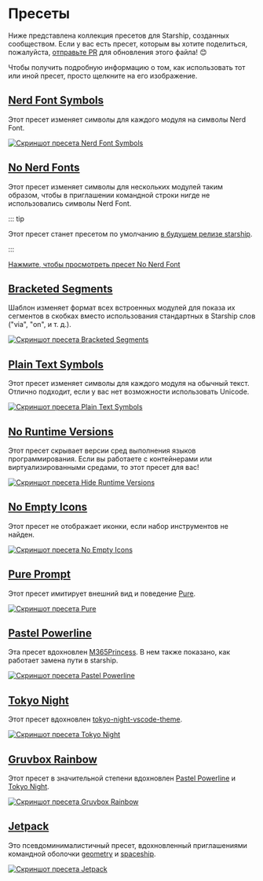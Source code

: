 # Пресеты

Ниже представлена коллекция пресетов для Starship, созданных сообществом. Если у вас есть пресет, которым вы хотите поделиться, пожалуйста, [отправьте PR](https://github.com/starship/starship/edit/master/docs/presets/README.md) для обновления этого файла! 😊

Чтобы получить подробную информацию о том, как использовать тот или иной пресет, просто щелкните на его изображение.

## [Nerd Font Symbols](./nerd-font.md)

Этот пресет изменяет символы для каждого модуля на символы Nerd Font.

[![Скриншот пресета Nerd Font Symbols](/presets/img/nerd-font-symbols.png "Нажмите, чтобы просмотреть пресет Nerd Font Symbols")](./nerd-font)

## [No Nerd Fonts](./no-nerd-font.md)

Этот пресет изменяет символы для нескольких модулей таким образом, чтобы в приглашении командной строки нигде не использовались символы Nerd Font.

::: tip

Этот пресет станет пресетом по умолчанию [в будущем релизе starship](https://github.com/starship/starship/pull/3544).

:::

[Нажмите, чтобы просмотреть пресет No Nerd Font](./no-nerd-font)

## [Bracketed Segments](./bracketed-segments.md)

Шаблон изменяет формат всех встроенных модулей для показа их сегментов в скобках вместо использования стандартных в Starship слов ("via", "on", и т. д.).

[![Скриншот пресета Bracketed Segments](/presets/img/bracketed-segments.png "Нажмите, чтобы просмотреть пресет Bracketed Segments")](./bracketed-segments)

## [Plain Text Symbols](./plain-text.md)

Этот пресет изменяет символы для каждого модуля на обычный текст. Отлично подходит, если у вас нет возможности использовать Unicode.

[![Скриншот пресета Plain Text Symbols](/presets/img/plain-text-symbols.png "Нажмите, чтобы просмотреть пресет Plain Text Symbols")](./plain-text)

## [No Runtime Versions](./no-runtimes.md)

Этот пресет скрывает версии сред выполнения языков программирования. Если вы работаете с контейнерами или виртуализированными средами, то этот пресет для вас!

[![Скриншот пресета Hide Runtime Versions](/presets/img/no-runtime-versions.png "Нажмите, чтобы просмотреть пресет No Runtime Versions")](./no-runtimes)

## [No Empty Icons](./no-empty-icons.md)

Этот пресет не отображает иконки, если набор инструментов не найден.

[![Скриншот пресета No Empty Icons](/presets/img/no-empty-icons.png "Нажмите, чтобы просмотреть пресет No Runtime Versions")](./no-empty-icons.md)

## [Pure Prompt](./pure-preset.md)

Этот пресет имитирует внешний вид и поведение [Pure](https://github.com/sindresorhus/pure).

[![Скриншот пресета Pure](/presets/img/pure-preset.png "Нажмите, чтобы просмотреть пресет Pure Prompt")](./pure-preset)

## [Pastel Powerline](./pastel-powerline.md)

Эта пресет вдохновлен [M365Princess](https://github.com/JanDeDobbeleer/oh-my-posh/blob/main/themes/M365Princess.omp.json). В нем также показано, как работает замена пути в starship.

[![Скриншот пресета Pastel Powerline](/presets/img/pastel-powerline.png "Нажмите, чтобы просмотреть пресет Pure Prompt")](./pastel-powerline)

## [Tokyo Night](./tokyo-night.md)

Этот пресет вдохновлен [tokyo-night-vscode-theme](https://github.com/enkia/tokyo-night-vscode-theme).

[![Скриншот пресета Tokyo Night](/presets/img/tokyo-night.png "Нажмите, чтобы просмотреть пресет Tokyo Night")](./tokyo-night)

## [Gruvbox Rainbow](./gruvbox-rainbow.md)

Этот пресет в значительной степени вдохновлен [Pastel Powerline](./pastel-powerline.md) и [Tokyo Night](./tokyo-night.md).

[![Скриншот пресета Gruvbox Rainbow](/presets/img/gruvbox-rainbow.png "Нажмите, чтобы просмотреть пресет Gruvbox Rainbow")](./gruvbox-rainbow)

## [Jetpack](./jetpack.md)

Это псевдоминималистичный пресет, вдохновленный приглашениями командной оболочки [geometry](https://github.com/geometry-zsh/geometry) и [spaceship](https://github.com/spaceship-prompt/spaceship-prompt).

[![Скриншот пресета Jetpack](/presets/img/jetpack.png "Click to view Jetpack preset")](./jetpack)

